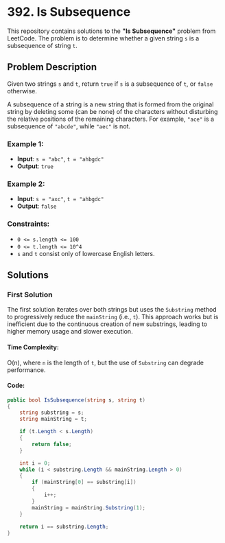 # 392. Is Subsequence

This repository contains solutions to the **"Is Subsequence"** problem from LeetCode. The problem is to determine whether a given string `s` is a subsequence of string `t`.

## Problem Description

Given two strings `s` and `t`, return `true` if `s` is a subsequence of `t`, or `false` otherwise.

A subsequence of a string is a new string that is formed from the original string by deleting some (can be none) of the characters without disturbing the relative positions of the remaining characters. For example, `"ace"` is a subsequence of `"abcde"`, while `"aec"` is not.

### Example 1:

- **Input**: `s = "abc"`, `t = "ahbgdc"`
- **Output**: `true`

### Example 2:

- **Input**: `s = "axc"`, `t = "ahbgdc"`
- **Output**: `false`

### Constraints:

- `0 <= s.length <= 100`
- `0 <= t.length <= 10^4`
- `s` and `t` consist only of lowercase English letters.

## Solutions

### First Solution

The first solution iterates over both strings but uses the `Substring` method to progressively reduce the `mainString` (i.e., `t`). This approach works but is inefficient due to the continuous creation of new substrings, leading to higher memory usage and slower execution.

#### Time Complexity: 
O(n), where `n` is the length of `t`, but the use of `Substring` can degrade performance.

#### Code:
```csharp
public bool IsSubsequence(string s, string t)
{
    string substring = s;
    string mainString = t;

    if (t.Length < s.Length)
    {
        return false;
    }

    int i = 0;
    while (i < substring.Length && mainString.Length > 0)
    {
        if (mainString[0] == substring[i])
        {
            i++;
        }
        mainString = mainString.Substring(1);
    }
    
    return i == substring.Length;
}

